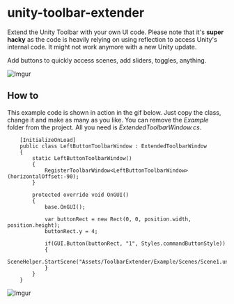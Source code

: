 # unity-toolbar-extender

Extend the Unity Toolbar with your own UI code. Please note that it's **super hacky** as the code is heavily relying on using reflection to access Unity's internal code. It might not work anymore with a new Unity update.

Add buttons to quickly access scenes, add sliders, toggles, anything. 

![Imgur](https://i.imgur.com/rYqe8bN.png)

## How to
This example code is shown in action in the gif below. Just copy the class, change it and make as many as you like. You can remove the _Example_ folder from the project. All you need is _ExtendedToolbarWindow.cs_.
```
	[InitializeOnLoad]
	public class LeftButtonToolbarWindow : ExtendedToolbarWindow
	{
		static LeftButtonToolbarWindow()
		{
			RegisterToolbarWindow<LeftButtonToolbarWindow>(horizontalOffset:-90);
		}

		protected override void OnGUI()
		{
			base.OnGUI();

			var buttonRect = new Rect(0, 0, position.width, position.height);
			buttonRect.y = 4;

			if(GUI.Button(buttonRect, "1", Styles.commandButtonStyle))
			{
				SceneHelper.StartScene("Assets/ToolbarExtender/Example/Scenes/Scene1.unity");
			}
		}
	}
```


![Imgur](https://i.imgur.com/4adMePz.gif)
